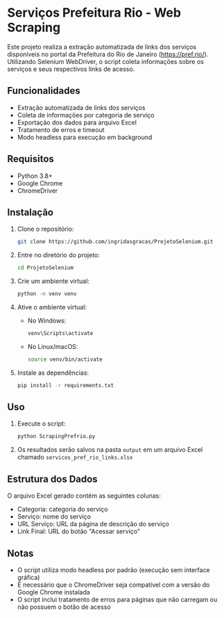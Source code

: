 # Serviços Prefeitura Rio - Web Scraping

Este projeto realiza a extração automatizada de links dos serviços disponíveis no portal da Prefeitura do Rio de Janeiro (https://pref.rio/). Utilizando Selenium WebDriver, o script coleta informações sobre os serviços e seus respectivos links de acesso.

## Funcionalidades

- Extração automatizada de links dos serviços
- Coleta de informações por categoria de serviço
- Exportação dos dados para arquivo Excel
- Tratamento de erros e timeout
- Modo headless para execução em background

## Requisitos

- Python 3.8+
- Google Chrome
- ChromeDriver

## Instalação

1. Clone o repositório:
   ```bash
   git clone https://github.com/ingridasgracas/ProjetoSelenium.git
   ```

2. Entre no diretório do projeto:
   ```bash
   cd ProjetoSelenium
   ```

3. Crie um ambiente virtual:
   ```bash
   python -m venv venv
   ```

4. Ative o ambiente virtual:
   - No Windows:
     ```bash
     venv\Scripts\activate
     ```
   - No Linux/macOS:
     ```bash
     source venv/bin/activate
     ```

5. Instale as dependências:
   ```bash
   pip install -r requirements.txt
   ```

## Uso

1. Execute o script:
   ```bash
   python ScrapingPrefrio.py
   ```

2. Os resultados serão salvos na pasta `output` em um arquivo Excel chamado `servicos_pref_rio_links.xlsx`

## Estrutura dos Dados

O arquivo Excel gerado contém as seguintes colunas:
- Categoria: categoria do serviço
- Serviço: nome do serviço
- URL Serviço: URL da página de descrição do serviço
- Link Final: URL do botão "Acessar serviço"

## Notas

- O script utiliza modo headless por padrão (execução sem interface gráfica)
- É necessário que o ChromeDriver seja compatível com a versão do Google Chrome instalada
- O script inclui tratamento de erros para páginas que não carregam ou não possuem o botão de acesso


